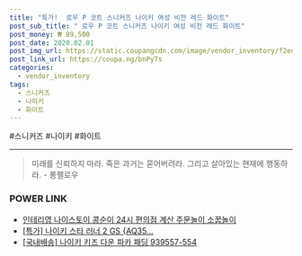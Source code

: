 ```yaml
--- 
title: "특가!  로우 P 코트 스니커즈 나이키 여성 비전 레드 화이트" 
post_sub_title: " 로우 P 코트 스니커즈 나이키 여성 비전 레드 화이트" 
post_money: ₩ 89,500 
post_date: 2020.02.01 
post_img_url: https://static.coupangcdn.com/image/vendor_inventory/f2ed/5ca213d69f73ba171bbd42ba39014d6f7453c0dc762efe337a36e88ddff1.jpg 
post_link_url: https://coupa.ng/bnPyTs 
categories: 
  - vendor_inventory 
tags: 
  - 스니커즈 
  - 나이키 
  - 화이트 
--- 
```

  #스니커즈 #나이키 #화이트 
<hr> 

> 미래를 신뢰하지 마라. 죽은 과거는 묻어버려라. 그리고 살아있는 현재에 행동하라. - 롱펠로우 


### POWER LINK

* <a href="https://blog.naver.com/fasyy4321/221792278875" target="_blank">인테리영 나이스토이 콩순이 24시 편의점 계산 주문놀이 소꿉놀이</a>
* <a href="https://blog.naver.com/an0733/221790958736" target="_blank">[특가] 나이키 스타 러너 2 GS {AQ35...</a>
* <a href="https://blog.naver.com/sakai111/221783823854" target="_blank">[국내배송] 나이키 키즈 다운 파카 패딩 939557-554</a>
